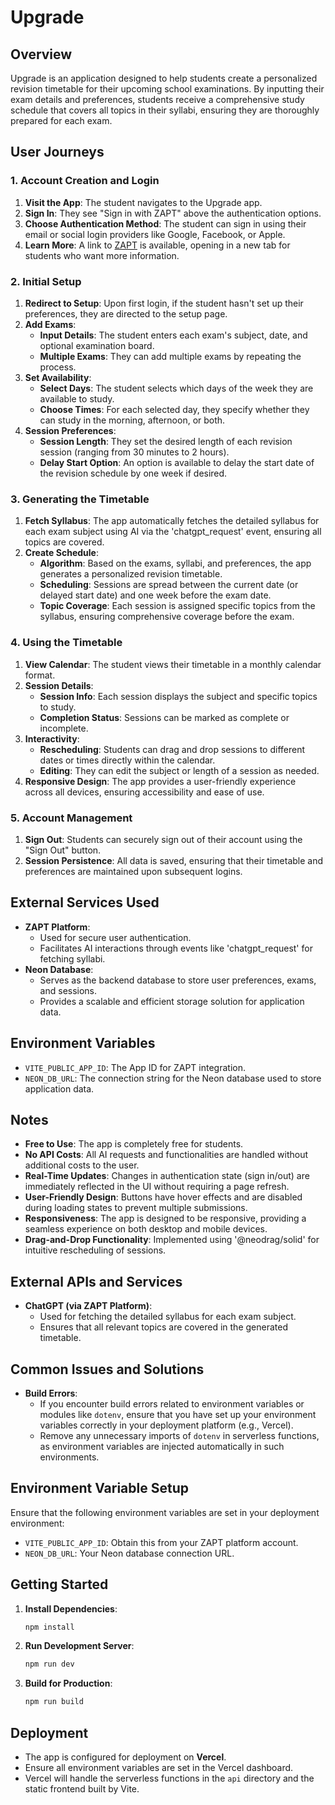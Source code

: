 # Upgrade

## Overview

Upgrade is an application designed to help students create a personalized revision timetable for their upcoming school examinations. By inputting their exam details and preferences, students receive a comprehensive study schedule that covers all topics in their syllabi, ensuring they are thoroughly prepared for each exam.

## User Journeys

### 1. Account Creation and Login

1. **Visit the App**: The student navigates to the Upgrade app.
2. **Sign In**: They see "Sign in with ZAPT" above the authentication options.
3. **Choose Authentication Method**: The student can sign in using their email or social login providers like Google, Facebook, or Apple.
4. **Learn More**: A link to [ZAPT](https://www.zapt.ai) is available, opening in a new tab for students who want more information.

### 2. Initial Setup

1. **Redirect to Setup**: Upon first login, if the student hasn't set up their preferences, they are directed to the setup page.
2. **Add Exams**:
   - **Input Details**: The student enters each exam's subject, date, and optional examination board.
   - **Multiple Exams**: They can add multiple exams by repeating the process.
3. **Set Availability**:
   - **Select Days**: The student selects which days of the week they are available to study.
   - **Choose Times**: For each selected day, they specify whether they can study in the morning, afternoon, or both.
4. **Session Preferences**:
   - **Session Length**: They set the desired length of each revision session (ranging from 30 minutes to 2 hours).
   - **Delay Start Option**: An option is available to delay the start date of the revision schedule by one week if desired.

### 3. Generating the Timetable

1. **Fetch Syllabus**: The app automatically fetches the detailed syllabus for each exam subject using AI via the 'chatgpt_request' event, ensuring all topics are covered.
2. **Create Schedule**:
   - **Algorithm**: Based on the exams, syllabi, and preferences, the app generates a personalized revision timetable.
   - **Scheduling**: Sessions are spread between the current date (or delayed start date) and one week before the exam date.
   - **Topic Coverage**: Each session is assigned specific topics from the syllabus, ensuring comprehensive coverage before the exam.

### 4. Using the Timetable

1. **View Calendar**: The student views their timetable in a monthly calendar format.
2. **Session Details**:
   - **Session Info**: Each session displays the subject and specific topics to study.
   - **Completion Status**: Sessions can be marked as complete or incomplete.
3. **Interactivity**:
   - **Rescheduling**: Students can drag and drop sessions to different dates or times directly within the calendar.
   - **Editing**: They can edit the subject or length of a session as needed.
4. **Responsive Design**: The app provides a user-friendly experience across all devices, ensuring accessibility and ease of use.

### 5. Account Management

1. **Sign Out**: Students can securely sign out of their account using the "Sign Out" button.
2. **Session Persistence**: All data is saved, ensuring that their timetable and preferences are maintained upon subsequent logins.

## External Services Used

- **ZAPT Platform**:
  - Used for secure user authentication.
  - Facilitates AI interactions through events like 'chatgpt_request' for fetching syllabi.
- **Neon Database**:
  - Serves as the backend database to store user preferences, exams, and sessions.
  - Provides a scalable and efficient storage solution for application data.

## Environment Variables

- `VITE_PUBLIC_APP_ID`: The App ID for ZAPT integration.
- `NEON_DB_URL`: The connection string for the Neon database used to store application data.

## Notes

- **Free to Use**: The app is completely free for students.
- **No API Costs**: All AI requests and functionalities are handled without additional costs to the user.
- **Real-Time Updates**: Changes in authentication state (sign in/out) are immediately reflected in the UI without requiring a page refresh.
- **User-Friendly Design**: Buttons have hover effects and are disabled during loading states to prevent multiple submissions.
- **Responsiveness**: The app is designed to be responsive, providing a seamless experience on both desktop and mobile devices.
- **Drag-and-Drop Functionality**: Implemented using '@neodrag/solid' for intuitive rescheduling of sessions.

## External APIs and Services

- **ChatGPT (via ZAPT Platform)**:
  - Used for fetching the detailed syllabus for each exam subject.
  - Ensures that all relevant topics are covered in the generated timetable.

## Common Issues and Solutions

- **Build Errors**:
  - If you encounter build errors related to environment variables or modules like `dotenv`, ensure that you have set up your environment variables correctly in your deployment platform (e.g., Vercel).
  - Remove any unnecessary imports of `dotenv` in serverless functions, as environment variables are injected automatically in such environments.

## Environment Variable Setup

Ensure that the following environment variables are set in your deployment environment:

- `VITE_PUBLIC_APP_ID`: Obtain this from your ZAPT platform account.
- `NEON_DB_URL`: Your Neon database connection URL.

## Getting Started

1. **Install Dependencies**:
   ```bash
   npm install
   ```
2. **Run Development Server**:
   ```bash
   npm run dev
   ```
3. **Build for Production**:
   ```bash
   npm run build
   ```

## Deployment

- The app is configured for deployment on **Vercel**.
- Ensure all environment variables are set in the Vercel dashboard.
- Vercel will handle the serverless functions in the `api` directory and the static frontend built by Vite.

